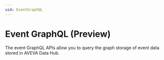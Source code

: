 ```yaml
---
uid: EventGraphQL
---
```


# Event GraphQL (Preview)

The event GraphQL APIs allow you to query the graph storage of event data stored in AVEVA Data Hub.
